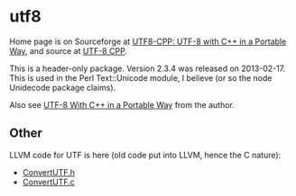 # utf8

Home page is on Sourceforge at [UTF8-CPP: UTF-8 with C++ in a Portable Way](http://utfcpp.sourceforge.net/), and source at [UTF-8 CPP](https://sourceforge.net/projects/utfcpp/).

This is a header-only package. Version 2.3.4 was released on 2013-02-17. This is used in the
Perl Text::Unicode module, I believe (or so the node Unidecode package claims).

Also see [UTF-8 With C++ in a Portable Way](http://www.codeproject.com/Articles/14637/UTF-With-C-in-a-Portable-Way) from the author.

## Other

LLVM code for UTF is here (old code put into LLVM, hence the C nature):

- [ConvertUTF.h](http://llvm.org/svn/llvm-project/llvm/trunk/include/llvm/Support/ConvertUTF.h)
- [ConvertUTF.c](http://llvm.org/svn/llvm-project/llvm/trunk/lib/Support/ConvertUTF.c)
